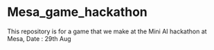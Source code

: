 # Mesa_game_hackathon
This repository is for a game that we make at the Mini AI hackathon at Mesa, Date : 29th Aug
